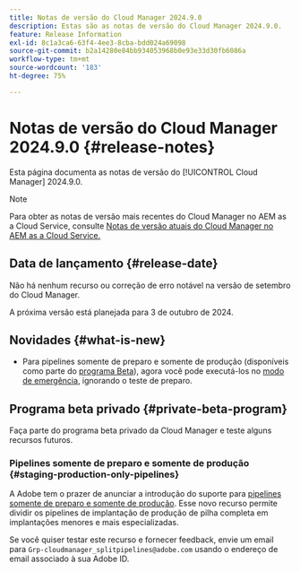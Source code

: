 ```yaml
---
title: Notas de versão do Cloud Manager 2024.9.0
description: Estas são as notas de versão do Cloud Manager 2024.9.0.
feature: Release Information
exl-id: 8c1a3ca6-63f4-4ee3-8cba-bdd024a69098
source-git-commit: b2a14280e84bb934053968b0e93e33d30fb6086a
workflow-type: tm+mt
source-wordcount: '183'
ht-degree: 75%

---
```


# Notas de versão do Cloud Manager 2024.9.0 {#release-notes}

Esta página documenta as notas de versão do [!UICONTROL Cloud Manager] 2024.9.0.

>[!NOTE]
>
>Para obter as notas de versão mais recentes do Cloud Manager no AEM as a Cloud Service, consulte [Notas de versão atuais do Cloud Manager no AEM as a Cloud Service.](https://experienceleague.adobe.com/pt-br/docs/experience-manager-cloud-service/content/release-notes/cloud-manager/current)

## Data de lançamento {#release-date}

Não há nenhum recurso ou correção de erro notável na versão de setembro do Cloud Manager.

A próxima versão está planejada para 3 de outubro de 2024.


## Novidades {#what-is-new}

* Para pipelines somente de preparo e somente de produção (disponíveis como parte do [programa Beta](#staging-production-only-pipelines)), agora você pode executá-los no [modo de emergência](/help/using/stage-prod-only.md#emergency-mode), ignorando o teste de preparo.

## Programa beta privado {#private-beta-program}

Faça parte do programa beta privado da Cloud Manager e teste alguns recursos futuros.


### Pipelines somente de preparo e somente de produção {#staging-production-only-pipelines}

A Adobe tem o prazer de anunciar a introdução do suporte para [pipelines somente de preparo e somente de produção](/help/using/stage-prod-only.md). Esse novo recurso permite dividir os pipelines de implantação de produção de pilha completa em implantações menores e mais especializadas.

Se você quiser testar este recurso e fornecer feedback, envie um email para `Grp-cloudmanager_splitpipelines@adobe.com` usando o endereço de email associado à sua Adobe ID.

<!-- ## Bug fixes

* text

## Known Issues {#known-issues}

{{content-copy-known-issues}} LEAVE IN??? -->

